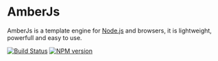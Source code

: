 # AmberJs
AmberJs is a template engine for [Node.js](https://nodejs.org) and browsers, it is lightweight, powerfull and easy to use.

[![Build Status](https://travis-ci.org/eshengsky/AmberJs.svg?branch=master)](https://travis-ci.org/eshengsky/AmberJs)
[![NPM version](https://img.shields.io/npm/v/AmberJs.svg?style=flat)](https://www.npmjs.com/package/AmberJs)